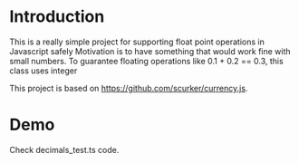 # Introduction

This is a really simple project for supporting float point operations in
Javascript safely Motivation is to have something that would work fine with
small numbers. To guarantee floating operations like 0.1 + 0.2 == 0.3, this
class uses integer

This project is based on https://github.com/scurker/currency.js.

# Demo

Check decimals_test.ts code.
